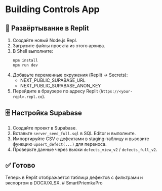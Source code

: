 # Building Controls App

## 🚀 Развёртывание в Replit

1. Создайте новый Node.js Repl.
2. Загрузите файлы проекта из этого архива.
3. В Shell выполните:
   ```bash
   npm install
   npm run dev
   ```
4. Добавьте переменные окружения (Replit → Secrets):
   - NEXT_PUBLIC_SUPABASE_URL
   - NEXT_PUBLIC_SUPABASE_ANON_KEY
5. Перейдите в браузере по адресу Replit (`https://<your-repl>.repl.co`).

## 🗄️ Настройка Supabase

1. Создайте проект в Supabase.
2. Вставьте `server_seed_full.sql` в SQL Editor и выполните.
3. Импортируйте CSV с дефектами в staging-таблицу и вызовите функцию `upsert_defect(...)` для переноса.
4. Проверьте данные через вьюхи `defects_view_v2` / `defects_full_v2`.

## ✅ Готово

Теперь в Replit отображается таблица дефектов с фильтрами и экспортом в DOCX/XLSX.
#   S m a r t P r i e m k a P r o  
 